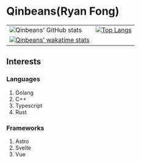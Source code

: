 # Qinbeans(Ryan Fong)
|  |  |
|--|--|
|![Qinbeans' GitHub stats](https://github-readme-stats.vercel.app/api?username=Qinbeans&show_icons=true&theme=midnight-purple&bg_color=0,54007a,3f005c,3d0059,260038,1f002e,010101)|[![Top Langs](https://github-readme-stats.vercel.app/api/top-langs/?username=Qinbeans&layout=compact&theme=midnight-purple&bg_color=0,54007a,3f005c,3d0059,260038,1f002e,010101)](https://github.com/Qinbeans/Qinbeans)|
|[![Qinbeans' wakatime stats](https://github-readme-stats.vercel.app/api/wakatime?username=Qinbeans&theme=midnight-purple&bg_color=0,54007a,3f005c,3d0059,260038,1f002e,010101)](https://github.com/Qinbeans/Qinbeans)||
## Interests

### Languages
 1. Golang
 2. C++
 3. Typescript
 4. Rust

### Frameworks
 1. Astro
 2. Svelte
 3. Vue
